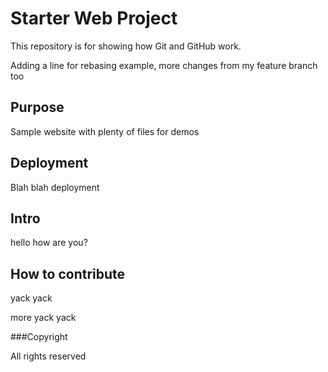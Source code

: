 # Starter Web Project

This repository is for showing how Git and GitHub work.

Adding a line for rebasing example, more changes from my feature branch too

## Purpose

Sample website with plenty of files for demos

## Deployment

Blah blah deployment

## Intro

hello how are you?

## How to contribute

yack yack

more yack yack

###Copyright

All rights reserved
